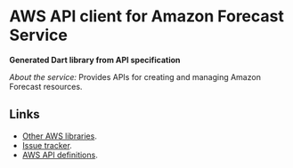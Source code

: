 # AWS API client for Amazon Forecast Service

**Generated Dart library from API specification**

*About the service:*
Provides APIs for creating and managing Amazon Forecast resources.

## Links

- [Other AWS libraries](https://github.com/agilord/aws_client/tree/master/generated).
- [Issue tracker](https://github.com/agilord/aws_client/issues).
- [AWS API definitions](https://github.com/aws/aws-sdk-js/tree/master/apis).
